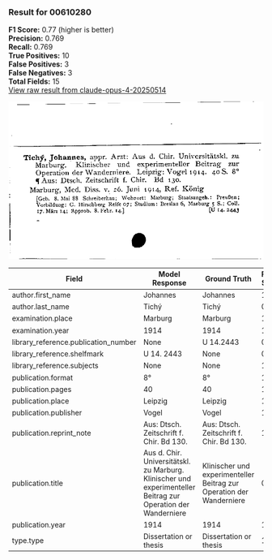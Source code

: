 ### Result for 00610280
**F1 Score:** 0.77 (higher is better)<br>**Precision:** 0.769<br>**Recall:** 0.769<br>**True Positives:** 10<br>**False Positives:** 3<br>**False Negatives:** 3<br>**Total Fields:** 15<br>[View raw result from claude-opus-4-20250514](https://github.com/RISE-UNIBAS/humanities_data_benchmark/blob/main/results/2025-09-02/T0147/request_T0147_00610280.json)

<img src="https://github.com/RISE-UNIBAS/humanities_data_benchmark/blob/main/benchmarks/zettelkatalog/images/00610280.jpg?raw=true" alt="00610280" width="600px">

| Field | Model Response | Ground Truth | Fuzzy Score | Match |
|-------|----------------|--------------|-------------|-------|
| author.first_name | Johannes | Johannes | 1.000 | ✅ |
| author.last_name | Tichý | Tichý | 0.727 | ❌ |
| examination.place | Marburg | Marburg | 1.000 | ✅ |
| examination.year | 1914 | 1914 | 1.000 | ✅ |
| library_reference.publication_number | None | U 14.2443 | 0.000 | ❌ |
| library_reference.shelfmark | U 14. 2443 | None | 0.000 | ❌ |
| library_reference.subjects | None | None | 1.000 | ✅ |
| publication.format | 8° | 8° | 1.000 | ✅ |
| publication.pages | 40 | 40 | 1.000 | ✅ |
| publication.place | Leipzig | Leipzig | 1.000 | ✅ |
| publication.publisher | Vogel | Vogel | 1.000 | ✅ |
| publication.reprint_note | Aus: Dtsch. Zeitschrift f. Chir. Bd 130. | Aus: Dtsch. Zeitschrift f. Chir. Bd 130. | 1.000 | ✅ |
| publication.title | Aus d. Chir. Universitätskl. zu Marburg. Klinischer und experimenteller Beitrag zur Operation der Wanderniere | Klinischer und experimenteller Beitrag zur Operation der Wanderniere | 0.768 | ❌ |
| publication.year | 1914 | 1914 | 1.000 | ✅ |
| type.type | Dissertation or thesis | Dissertation or thesis | 1.000 | ✅ |
